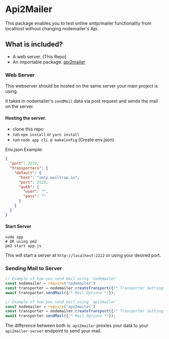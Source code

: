 # Api2Mailer

This package enables you to test online smtp/mailer functionality from localhost without changing nodemailer's Api.

## What is included?
- A web server. (This Repo)
- An importable package. [api2mailer](https://npmjs.com/package/api2mailer)


### Web Server
This webserver should be hosted on the same server your main project is using.

It takes in nodemailer's `sendMail` data via post request and sends the mail on the server.

#### Hosting the server.
- clone this repo
- run `npm install` or `yarn install` 
- run `node app cli @ makeConfig` (Create env.json)

Env.json Example:
```json
{
  "port": 2222,
  "transporters": {
    "default": {
      "host": "smtp.mailtrap.io",
      "port": 2525,
      "auth": {
        "user": "",
        "pass": ""
      }
    }
  }
}
```

#### Start Server
```shell
node app
# OR using pm2
pm2 start app.js
```
This will start a server at `http://localhost:2222` or using your desired port.

### Sending Mail to Server

```js
// Example of how you send mail using `nodemailer`
const nodemailer = require('nodemailer')
const transporter = nodemailer.createTransport({/* Transporter Settings */})
await transporter.sendMail({/* Mail Options */});

// Example of how you send mail using `api2mailer`
const nodemailer = require('api2mailer')
const transporter = nodemailer.createTransport({/* Transporter Settings */})
await transporter.sendMail({/* Mail Options */});
```

The difference between both is: `api2mailer` proxies your data to your `api2mailer-server` endpoint to send your mail.